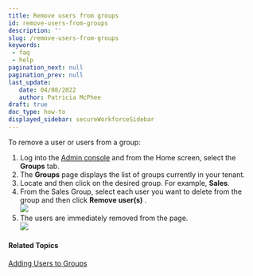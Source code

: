 ```yaml
---
title: Remove users from groups
id: remove-users-from-groups
description: ''
slug: /remove-users-from-groups
keywords: 
 - faq
 - help
pagination_next: null
pagination_prev: null
last_update: 
   date: 04/08/2022
   author: Patricia McPhee
draft: true
doc_type: how-to
displayed_sidebar: secureWorkforceSidebar
---
```



To remove a user or users from a group:

1.  Log into the [Admin console](/docs/secure-work/workforce-settings/admin-console/admin-console-login) and from the Home screen, select the **Groups** tab.
2.  The **Groups** page displays the list of groups currently in your tenant. 
3.  Locate and then click on the desired group. For example, **Sales**.
4.  From the Sales Group, select each user you want to delete from the group and then click **Remove user(s)** .  
    ![](/images/groups/delete_users_from_group_sales.PNG)
5.  The users are immediately removed from the page.  
    ![](/images/groups/updated_sales_group_after_users_removed.PNG)

#### Related Topics

[Adding Users to Groups](/docs/secure-work/workforce-settings/groups/adding-users-to-groups)